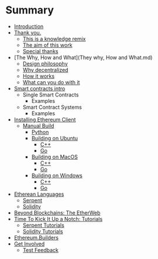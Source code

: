 # Summary

* [Introduction](README.md)
* [Thank you.](thank_you.md)
   * [This is a knowledge remix](this_is_a_knowledge_remix.md)
   * [The aim of this work](the_aim_of_this_work.md)
   * [Special thanks](special_thanks.md)
* [The Why, How and What](They why, How and What.md)
   * [Design philosophy](design_philosophy.md)
   * [Why decentralized](why_decentralized.md)
   * [How it works](how_it_works.md)
   * [What can you do with it](what_can_you_do_with_it.md)
* [Smart contracts intro](smart_contracts_intro.md)
   * Single Smart Contracts
       * Examples
   * Smart Contract Systems
       * Examples
* [Installing Ethereum Client](installing_ethereum.md)
   * [Manual Build](manualbuild.md)
       * [Python](python_build.md)
       * [Building on Ubuntu](build_ubuntu.md)
           * [C++](cpp_build.md)
           * [Go](go_build.md)
       * [Building on MacOS](build_macos.md)
           * [C++](cpp.md)
           * [Go](go.md)
       * [Building on Windows](build_windows.md)
           * [C++](cppwin.md)
           * [Go](gowin.md)
* [Etherean Languages](etherean_languages.md)
   * [Serpent](serpent.md)
   * [Solidity](solidity.md)
* [Beyond Blockchains: The EtherWeb](beyond_blockchains_the_etherweb.md)
* [Time To Kick It Up a Notch: Tutorials](time_to_kick_it_up_a_notch_tutorials.md)
   * [Serpent Tutorials](serpent_tutorials.md)
   * [Solidity Tutorials](solidity_tutorials.md)
* [Ethereum.Builders](ethereumbuilders.md)
* [Get Involved](get_involved.md)
   * [Test Feedback](test_feedback.md)

